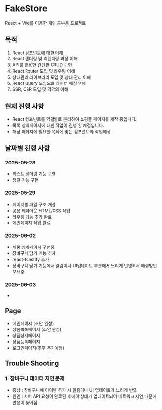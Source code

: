 # FakeStore

React + Vite를 이용한 개인 공부용 프로젝트

## 목적

1. React 컴포넌트에 대한 이해
2. React 렌더링 및 리렌더링 과정 이해
3. API를 활용한 간단한 CRUD 구현
4. React Router 도입 및 라우팅 이해
5. 상태관리 라이브러리 도입 및 상태 관리 이해
6. React Query 도입으로 데이터 페칭 이해
7. SSR, CSR 도입 및 각각의 이해

## 현재 진행 사항

- React 컴포넌트를 역할별로 분리하여 쇼핑몰 페이지를 제작 중입니다.
- 목록 상세페이지에 대한 작업이 진행 할 예정입니다.
- 해당 페이지에 필요한 목적에 맞는 컴포넌트화 작업예정

## 날짜별 진행 사항

### 2025-05-28

- 리스트 렌더링 기능 구현
- 정렬 기능 구현

### 2025-05-29

- 페이지별 파일 구조 개선
- 공용 레이아웃 HTML/CSS 작업
- 라우팅 기능 추가 완료
- 메인페이지 작업 완료

### 2025-06-02

- 제품 상세페이지 구현중
- 장바구니 담기 기능 추가
- react-toastify 추가
- 장바구니 담기 기능에서 알림이나 UI업데이트 부분에서 느리게 반영되서 해결방안 모색중

### 2025-06-03

-

## Page

- 메인페이지 (초안 완성)
- 상품목록페이지 (초안 완성)
- 상품상세페이지
- 상품등록페이지
- 로그인페이지(추후 추가예정)

## Trouble Shooting

### 1. 장바구니 데이터 지연 문제

- 증상 : 장바구니에 아이템 추가 시 알림이나 UI 업데이트가 느리게 반영
- 원인 : 서버 API 요청이 완료된 후에야 상태가 업데이트되어 네트워크 지연 때문에 반응이 늦어짐
